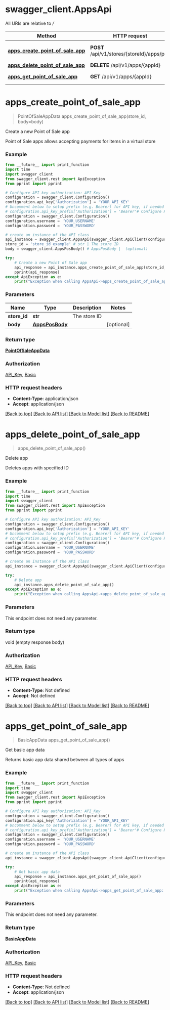 # swagger_client.AppsApi

All URIs are relative to */*

Method | HTTP request | Description
------------- | ------------- | -------------
[**apps_create_point_of_sale_app**](AppsApi.md#apps_create_point_of_sale_app) | **POST** /api/v1/stores/{storeId}/apps/pos | Create a new Point of Sale app
[**apps_delete_point_of_sale_app**](AppsApi.md#apps_delete_point_of_sale_app) | **DELETE** /api/v1/apps/{appId} | Delete app
[**apps_get_point_of_sale_app**](AppsApi.md#apps_get_point_of_sale_app) | **GET** /api/v1/apps/{appId} | Get basic app data

# **apps_create_point_of_sale_app**
> PointOfSaleAppData apps_create_point_of_sale_app(store_id, body=body)

Create a new Point of Sale app

Point of Sale apps allows accepting payments for items in a virtual store

### Example
```python
from __future__ import print_function
import time
import swagger_client
from swagger_client.rest import ApiException
from pprint import pprint

# Configure API key authorization: API_Key
configuration = swagger_client.Configuration()
configuration.api_key['Authorization'] = 'YOUR_API_KEY'
# Uncomment below to setup prefix (e.g. Bearer) for API key, if needed
# configuration.api_key_prefix['Authorization'] = 'Bearer'# Configure HTTP basic authorization: Basic
configuration = swagger_client.Configuration()
configuration.username = 'YOUR_USERNAME'
configuration.password = 'YOUR_PASSWORD'

# create an instance of the API class
api_instance = swagger_client.AppsApi(swagger_client.ApiClient(configuration))
store_id = 'store_id_example' # str | The store ID
body = swagger_client.AppsPosBody() # AppsPosBody |  (optional)

try:
    # Create a new Point of Sale app
    api_response = api_instance.apps_create_point_of_sale_app(store_id, body=body)
    pprint(api_response)
except ApiException as e:
    print("Exception when calling AppsApi->apps_create_point_of_sale_app: %s\n" % e)
```

### Parameters

Name | Type | Description  | Notes
------------- | ------------- | ------------- | -------------
 **store_id** | **str**| The store ID | 
 **body** | [**AppsPosBody**](AppsPosBody.md)|  | [optional] 

### Return type

[**PointOfSaleAppData**](PointOfSaleAppData.md)

### Authorization

[API_Key](../README.md#API_Key), [Basic](../README.md#Basic)

### HTTP request headers

 - **Content-Type**: application/json
 - **Accept**: application/json

[[Back to top]](#) [[Back to API list]](../README.md#documentation-for-api-endpoints) [[Back to Model list]](../README.md#documentation-for-models) [[Back to README]](../README.md)

# **apps_delete_point_of_sale_app**
> apps_delete_point_of_sale_app()

Delete app

Deletes apps with specified ID

### Example
```python
from __future__ import print_function
import time
import swagger_client
from swagger_client.rest import ApiException
from pprint import pprint

# Configure API key authorization: API_Key
configuration = swagger_client.Configuration()
configuration.api_key['Authorization'] = 'YOUR_API_KEY'
# Uncomment below to setup prefix (e.g. Bearer) for API key, if needed
# configuration.api_key_prefix['Authorization'] = 'Bearer'# Configure HTTP basic authorization: Basic
configuration = swagger_client.Configuration()
configuration.username = 'YOUR_USERNAME'
configuration.password = 'YOUR_PASSWORD'

# create an instance of the API class
api_instance = swagger_client.AppsApi(swagger_client.ApiClient(configuration))

try:
    # Delete app
    api_instance.apps_delete_point_of_sale_app()
except ApiException as e:
    print("Exception when calling AppsApi->apps_delete_point_of_sale_app: %s\n" % e)
```

### Parameters
This endpoint does not need any parameter.

### Return type

void (empty response body)

### Authorization

[API_Key](../README.md#API_Key), [Basic](../README.md#Basic)

### HTTP request headers

 - **Content-Type**: Not defined
 - **Accept**: Not defined

[[Back to top]](#) [[Back to API list]](../README.md#documentation-for-api-endpoints) [[Back to Model list]](../README.md#documentation-for-models) [[Back to README]](../README.md)

# **apps_get_point_of_sale_app**
> BasicAppData apps_get_point_of_sale_app()

Get basic app data

Returns basic app data shared between all types of apps

### Example
```python
from __future__ import print_function
import time
import swagger_client
from swagger_client.rest import ApiException
from pprint import pprint

# Configure API key authorization: API_Key
configuration = swagger_client.Configuration()
configuration.api_key['Authorization'] = 'YOUR_API_KEY'
# Uncomment below to setup prefix (e.g. Bearer) for API key, if needed
# configuration.api_key_prefix['Authorization'] = 'Bearer'# Configure HTTP basic authorization: Basic
configuration = swagger_client.Configuration()
configuration.username = 'YOUR_USERNAME'
configuration.password = 'YOUR_PASSWORD'

# create an instance of the API class
api_instance = swagger_client.AppsApi(swagger_client.ApiClient(configuration))

try:
    # Get basic app data
    api_response = api_instance.apps_get_point_of_sale_app()
    pprint(api_response)
except ApiException as e:
    print("Exception when calling AppsApi->apps_get_point_of_sale_app: %s\n" % e)
```

### Parameters
This endpoint does not need any parameter.

### Return type

[**BasicAppData**](BasicAppData.md)

### Authorization

[API_Key](../README.md#API_Key), [Basic](../README.md#Basic)

### HTTP request headers

 - **Content-Type**: Not defined
 - **Accept**: application/json

[[Back to top]](#) [[Back to API list]](../README.md#documentation-for-api-endpoints) [[Back to Model list]](../README.md#documentation-for-models) [[Back to README]](../README.md)

